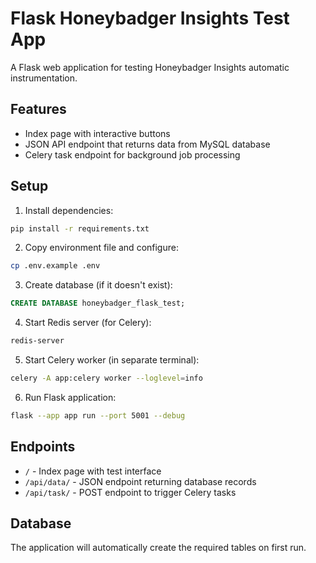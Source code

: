 # Flask Honeybadger Insights Test App

A Flask web application for testing Honeybadger Insights automatic instrumentation.

## Features

- Index page with interactive buttons  
- JSON API endpoint that returns data from MySQL database
- Celery task endpoint for background job processing

## Setup

1. Install dependencies:
```bash
pip install -r requirements.txt
```

2. Copy environment file and configure:
```bash
cp .env.example .env
```

3. Create database (if it doesn't exist):
```sql
CREATE DATABASE honeybadger_flask_test;
```

4. Start Redis server (for Celery):
```bash
redis-server
```

5. Start Celery worker (in separate terminal):
```bash
celery -A app:celery worker --loglevel=info
```

6. Run Flask application:
```bash
flask --app app run --port 5001 --debug
```

## Endpoints

- `/` - Index page with test interface
- `/api/data/` - JSON endpoint returning database records  
- `/api/task/` - POST endpoint to trigger Celery tasks

## Database

The application will automatically create the required tables on first run.
